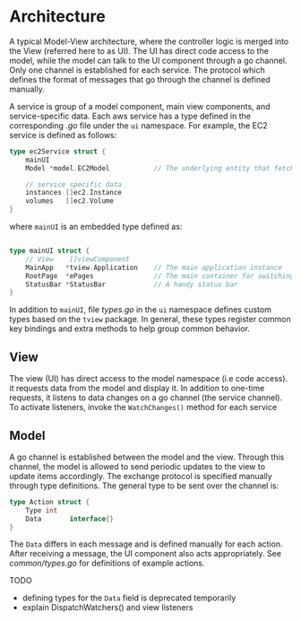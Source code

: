 # Architecture
A typical Model-View architecture, where the controller logic is merged into the View (referred here to as UI). The UI has direct code access to the model, while the model can talk to the UI component through a go channel. Only one channel is established for each service. The protocol which defines the format of messages that go through the channel is defined manually. 

A service is group of a model component, main view components, and service-specific data. Each aws service has a type defined in the corresponding *.go* file under the `ui` namespace. For example, the EC2 service is defined as follows:
```go
type ec2Service struct {
	mainUI
	Model *model.EC2Model           // The underlying entity that fetches data from AWS

	// service specific data
	instances []ec2.Instance
	volumes   []ec2.Volume
}
```
where `mainUI` is an embedded type defined as:
```go

type mainUI struct {
	// View    []viewComponent
	MainApp   *tview.Application    // The main application instance
	RootPage  *ePages               // The main container for switching between pages
	StatusBar *StatusBar            // A handy status bar
}
```
In addition to `mainUI`, file *types.go* in the `ui` namespace defines custom types based on the `tview` package. In general, these types register common key bindings and extra methods to help group common behavior. 

## View
The view (UI) has direct access to the model namespace (i.e code access). it requests data from the model and display it. In addition to one-time requests, it listens to data changes on a go channel (the service channel). To activate listeners, invoke the `WatchChanges()` method for each service

## Model
A go channel is established between the model and the view. Through this channel, the model is allowed to send periodic updates to the view to update items accordingly. The exchange protocol is specified manually through type definitions. The general type to be sent over the channel is:
```go
type Action struct {
	Type int
	Data       interface{}
}
``` 
The `Data` differs in each message and is defined manually for each action. After receiving a message, the UI component also acts appropriately. See *common/types.go* for definitions of example actions.

TODO
* defining types for the `Data` field is deprecated temporarily
* explain DispatchWatchers() and view listeners

